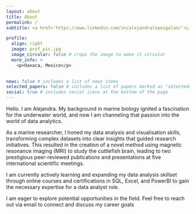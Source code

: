 ```yaml
---
layout: about
title: About
permalink: /
subtitle: <a href='https://www.linkedin.com/in/alejandralopezgalan/'>LinkedIn</a>. Data Analyst

profile:
  align: right
  image: prof_pic.jpg
  image_circular: false # crops the image to make it circular
  more_info: >
    <p>Oaxaca, Mexico</p>
 

news: false # includes a list of news items
selected_papers: false # includes a list of papers marked as "selected={true}"
social: true # includes social icons at the bottom of the page
---
```


Hello. I am Alejandra. My background in marine biology ignited a fascination for the underwater world, and now I am channeling that passion into the world of data analytics.

As a marine researcher, I honed my data analysis and visualisation skills, transforming complex datasets into clear insights that guided research initiatives. This resulted in the creation of a novel method using magnetic resonance imaging (MRI) to study the cuttlefish brain, leading to two prestigious peer-reviewed publications and presentations at five international scientific meetings.

I am currently actively learning and expanding my data analysis skillset through online courses and certifications in SQL, Excel, and PowerBI to gain the necessary expertise for a data analyst role.

I am eager to explore potential opportunities in the field. Feel free to reach out via email to connect and discuss my career goals

